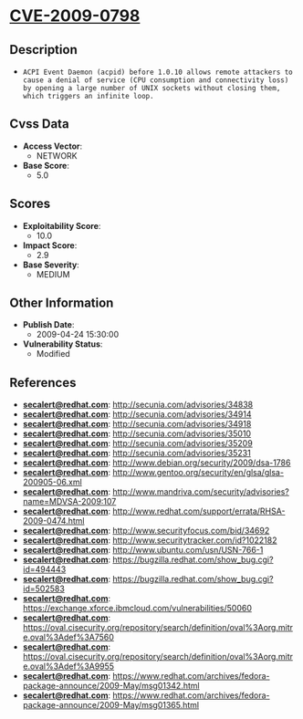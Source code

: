 
# [CVE-2009-0798](http://secunia.com/advisories/34838)

## Description

- `ACPI Event Daemon (acpid) before 1.0.10 allows remote attackers to cause a denial of service (CPU consumption and connectivity loss) by opening a large number of UNIX sockets without closing them, which triggers an infinite loop.`

## Cvss Data

- **Access Vector**:
  - NETWORK
- **Base Score**:
  - 5.0

## Scores

- **Exploitability Score**:
  - 10.0
- **Impact Score**:
  - 2.9
- **Base Severity**:
  - MEDIUM

## Other Information

- **Publish Date**:
  - 2009-04-24 15:30:00
- **Vulnerability Status**:
  - Modified

## References

- **secalert@redhat.com**: http://secunia.com/advisories/34838
- **secalert@redhat.com**: http://secunia.com/advisories/34914
- **secalert@redhat.com**: http://secunia.com/advisories/34918
- **secalert@redhat.com**: http://secunia.com/advisories/35010
- **secalert@redhat.com**: http://secunia.com/advisories/35209
- **secalert@redhat.com**: http://secunia.com/advisories/35231
- **secalert@redhat.com**: http://www.debian.org/security/2009/dsa-1786
- **secalert@redhat.com**: http://www.gentoo.org/security/en/glsa/glsa-200905-06.xml
- **secalert@redhat.com**: http://www.mandriva.com/security/advisories?name=MDVSA-2009:107
- **secalert@redhat.com**: http://www.redhat.com/support/errata/RHSA-2009-0474.html
- **secalert@redhat.com**: http://www.securityfocus.com/bid/34692
- **secalert@redhat.com**: http://www.securitytracker.com/id?1022182
- **secalert@redhat.com**: http://www.ubuntu.com/usn/USN-766-1
- **secalert@redhat.com**: https://bugzilla.redhat.com/show_bug.cgi?id=494443
- **secalert@redhat.com**: https://bugzilla.redhat.com/show_bug.cgi?id=502583
- **secalert@redhat.com**: https://exchange.xforce.ibmcloud.com/vulnerabilities/50060
- **secalert@redhat.com**: https://oval.cisecurity.org/repository/search/definition/oval%3Aorg.mitre.oval%3Adef%3A7560
- **secalert@redhat.com**: https://oval.cisecurity.org/repository/search/definition/oval%3Aorg.mitre.oval%3Adef%3A9955
- **secalert@redhat.com**: https://www.redhat.com/archives/fedora-package-announce/2009-May/msg01342.html
- **secalert@redhat.com**: https://www.redhat.com/archives/fedora-package-announce/2009-May/msg01365.html

